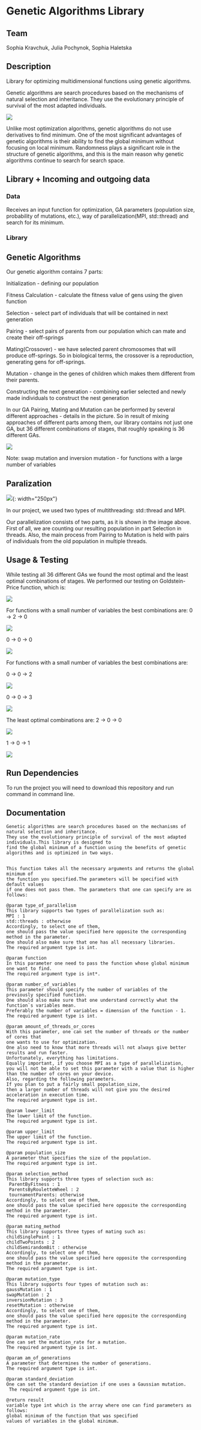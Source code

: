 # Genetic Algorithms Library

## Team
Sophia Kravchuk, Julia Pochynok, Sophia Haletska

## Description
Library for optimizing multidimensional functions using genetic algorithms.


Genetic algorithms are search procedures based on the mechanisms of natural selection and inheritance. They use the evolutionary principle of survival of the most adapted individuals.

![](https://github.com/juliapochynok/GeneticAlgorithmsLibrary/blob/master/img/Screenshot%20from%202020-09-04%2010-55-37.png?raw=true)


Unlike most optimization algorithms, genetic algorithms do not use derivatives to find minimum. One of the most significant advantages of genetic algorithms is their ability to find the global minimum without focusing on local minimum. Randomness plays a significant role in the structure of genetic algorithms, and this is the main reason why genetic algorithms continue to search for search space.


## Library + Incoming and outgoing data
### Data
Receives an input function for optimization, GA parameters (population size, probability of mutations, etc.), way of parallelization(MPI, std::thread) and search for its minimum.

### Library

## Genetic Algorithms
Our genetic algorithm contains 7 parts:


Initialization - defining our population

Fitness Calculation - calculate the fitness value of gens using the given function

Selection - select part of individuals that will be contained in next generation

Pairing - select pairs of parents from our population which can mate and create their off-springs

Mating(Crossover) -  we have selected parent chromosomes that will produce off-springs. So in biological terms, the crossover is a reproduction, generating gens for off-springs.

Mutation - change in the genes of children which makes them different from their parents.

Constructing the next generation - combining earlier selected and newly made individuals to construct the nest generation


In our GA Pairing, Mating and Mutation can be performed by several different approaches - details in the picture. So in result of mixing approaches of different parts among them, our library contains not just one GA, but 36 different combinations of stages, that roughly speaking is 36 different GAs.

![](https://github.com/juliapochynok/GeneticAlgorithmsLibrary/blob/master/img/Screenshot%20from%202020-09-04%2010-59-09.png?raw=true)



Note: swap mutation and inversion mutation - for functions with a large number of variables

## Paralization
![](https://github.com/sophiakravchuk/GeneticAlgorithmsLibrary/blob/master/img/stages_mult_final.png){: width="250px"}

In our project, we used two types of multithreading: std::thread and MPI.


Our parallelization consists of two parts, as it is shown in the image above. First of all, we are counting our resulting population in part Selection in threads. Also, the main process from Pairing to Mutation is held with pairs of individuals from the old population in multiple threads.

## Usage & Testing
While testing all 36 different GAs we found the most optimal and the least optimal combinations of stages.
We performed our testing on Goldstein-Price function, which is:

![](https://github.com/juliapochynok/GeneticAlgorithmsLibrary/blob/master/img/Screenshot%20from%202020-09-04%2021-57-20.png?raw=true)


For functions with a small number of variables the best combinations are:
0 -> 2 -> 0 

![](https://github.com/juliapochynok/GeneticAlgorithmsLibrary/blob/master/img/020.png?raw=true)

0 -> 0 -> 0 

![](https://github.com/juliapochynok/GeneticAlgorithmsLibrary/blob/master/img/000.png?raw=true)

For functions with a small number of variables the best combinations are:

0 -> 0 -> 2 

![](https://github.com/juliapochynok/GeneticAlgorithmsLibrary/blob/master/img/002.png?raw=true)

0 -> 0 -> 3 

![](https://github.com/juliapochynok/GeneticAlgorithmsLibrary/blob/master/img/003.png?raw=true)

The least optimal combinations are:
2 -> 0 -> 0 

![](https://github.com/juliapochynok/GeneticAlgorithmsLibrary/blob/master/img/200.png?raw=true)

1 -> 0 -> 1 

![](https://github.com/juliapochynok/GeneticAlgorithmsLibrary/blob/master/img/101.png?raw=true)


## Run Dependencies
To run the project you will need to download this repository and run command in command line. 


## Documentation

	Genetic algorithms are search procedures based on the mechanisms of natural selection and inheritance.
    They use the evolutionary principle of survival of the most adapted individuals.This library is designed to
    find the global minimum of a function using the benefits of genetic algorithms and is optimized in two ways.
   

	This function takes all the necessary arguments and returns the global minimum of
    the function you specified.The parameters will be specified with default values
    if one does not pass them. The parameters that one can specify are as follows:
   
    @param type_of_parallelism
    This library supports two types of parallelization such as:
    MPI : 1
    std::threads : otherwise
    Accordingly, to select one of them,
    one should pass the value specified here opposite the corresponding method in the parameter.
    One should also make sure that one has all necessary libraries.
    The required argument type is int.
   
    @param function
    In this parameter one need to pass the function whose global minimum one want to find.
    The required argument type is int*.
   
    @param number_of_variables
    This parameter should specify the number of variables of the previously specified function.
    One should also make sure that one understand correctly what the function`s variables mean.
    Preferably the number of variables = dimension of the function - 1.
    The required argument type is int.
   
    @param amount_of_threads_or_cores
    With this parameter, one can set the number of threads or the number of cores that
    one wants to use for optimization.
    One also need to know that more threads will not always give better results and run faster.
    Unfortunately, everything has limitations.
    Equally important, if you choose MPI as a type of parallelization,
    you will not be able to set this parameter with a value that is higher
    than the number of cores on your device.
    Also, regarding the following parameters.
    If you plan to put a fairly small population_size,
    then a larger number of threads will not give you the desired acceleration in execution time.
    The required argument type is int.
   
    @param lower_limit
    The lower limit of the function.
    The required argument type is int.
   
    @param upper_limit
    The upper limit of the function.
    The required argument type is int.
   
    @param population_size
    A parameter that specifies the size of the population.
    The required argument type is int.
   
    @param selection_method
    This library supports three types of selection such as:
     ParentByFitness : 1
     ParentsByRouletteWheel : 2
     tournamentParents: otherwise
    Accordingly, to select one of them,
    one should pass the value specified here opposite the corresponding method in the parameter.
    The required argument type is int.
   
    @param mating_method
    This library supports three types of mating such as:
    childSinglePoint : 1
    childTwoPoints : 2
    childSemirandomBit : otherwise
    Accordingly, to select one of them,
    one should pass the value specified here opposite the corresponding method in the parameter.
    The required argument type is int.
   
    @param mutation_type
    This library supports four types of mutation such as:
    gaussMutation : 1
    swapMutation : 2
    inversionMutation : 3
    resetMutation : otherwise
    Accordingly, to select one of them,
    one should pass the value specified here opposite the corresponding method in the parameter.
    The required argument type is int.
   
    @param mutation_rate
    One can set the mutation_rate for a mutation.
    The required argument type is int.
   
    @param am_of_generations
    A parameter that determines the number of generations.
    The required argument type is int.
   
    @param standard_deviation
    One can set the standard deviation if one uses a Gaussian mutation.
     The required argument type is int.
   
    @return result
    variable type int which is the array where one can find parameters as follows:
    global minimum of the function that was specified
    values of variables in the global minimum.
  

